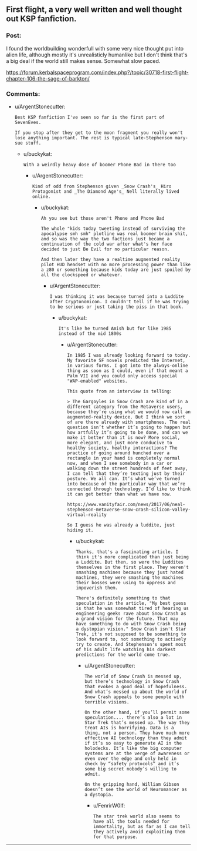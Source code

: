 ## First flight, a very well written and well thought out KSP fanfiction.

### Post:

I found the worldbuilding wonderfull with some very nice thought put into alien life, although mostly it's unrealisticly humanlike but I don't think that's a big deal if the world still makes sense. Somewhat slow paced.

https://forum.kerbalspaceprogram.com/index.php?/topic/30718-first-flight-chapter-106-the-sage-of-barkton/

### Comments:

- u/ArgentStonecutter:
  ```
  Best KSP fanfiction I've seen so far is the first part of SevenEves.

  If you stop after they get to the moon fragment you really won't lose anything important. The rest is typical late-Stephenson mary-sue stuff.
  ```

  - u/buckykat:
    ```
    With a weirdly heavy dose of boomer Phone Bad in there too
    ```

    - u/ArgentStonecutter:
      ```
      Kind of odd from Stephenson given _Snow Crash's_ Hiro Protagonist and _The Diamond Age's_ Nell literally lived online.
      ```

      - u/buckykat:
        ```
        Ah you see but those aren't Phone and Phone Bad

        The whole "kids today tweeting instead of surviving the apocalypse smh smh" plotline was real boomer brain shit, and so was the way the two factions just became a continuation of the cold war after what's her face decided to just Be Evil for no particular reason.

        And then later they have a realtime augmented reality pilot HUD headset with no more processing power than like a z80 or something because kids today are just spoiled by all the clockspeed or whatever.
        ```

        - u/ArgentStonecutter:
          ```
          I was thinking it was because turned into a Luddite after Cryptonomicon. I couldn't tell if he was trying to be serious or just taking the piss in that book.
          ```

          - u/buckykat:
            ```
            It's like he turned Amish but for like 1985 instead of the mid 1800s
            ```

            - u/ArgentStonecutter:
              ```
              In 1985 I was already looking forward to today. My favorite SF novels predicted the Internet, in various forms. I got into the always-online thing as soon as I could, even if that meant a Palm VII and you could only access special "WAP-enabled" websites.

              This quote from an interview is telling:

              > The Gargoyles in Snow Crash are kind of in a different category from the Metaverse users, because they’re using what we would now call an augmented-reality device. But I think we sort of are there already with smartphones. The real question isn’t whether it’s going to happen but how artfully it’s going to be done, and can we make it better than it is now? More social, more elegant, and just more conducive to healthy society, healthy interactions? The practice of going around hunched over a rectangle in your hand is completely normal now, and when I see somebody in a car or walking down the street hundreds of feet away, I can tell that they’re texting just by their posture. We all can. It’s what we’ve turned into because of the particular way that we’re connected through technology. I’d like to think it can get better than what we have now.

              https://www.vanityfair.com/news/2017/06/neal-stephenson-metaverse-snow-crash-silicon-valley-virtual-reality

              So I guess he was already a luddite, just hiding it.
              ```

              - u/buckykat:
                ```
                Thanks, that's a fascinating article. I think it's more complicated than just being a Luddite. But then, so were the Luddites themselves in the first place. They weren't smashing machines because they just hated machines, they were smashing the machines their bosses were using to oppress and impoverish them.

                There's definitely something to that speculation in the article, "My best guess is that he was somewhat tired of hearing us engineering geeks rave about Snow Crash as a grand vision for the future. That may have something to do with Snow Crash being a dystopian vision." Snow Crash isn't Star Trek, it's not supposed to be something to look forward to, not something to actively try to create. And Stephenson's spent most of his adult life watching his darkest predictions for the world come true.
                ```

                - u/ArgentStonecutter:
                  ```
                  The world of Snow Crash is messed up, but there’s technology in Snow Crash that evokes a good deal of hopefulness. And what’s messed up about the world of Snow Crash appeals to some people with terrible visions.

                  On the other hand, if you’ll permit some speculation.... there’s also a lot in Star Trek that’s messed up. The way they treat AIs is horrifying. Data is a thing, not a person. They have much more effective AI technology than they admit if it’s so easy to generate AI in the holodecks. It’s like the big computer systems are at the verge of awareness or even over the edge and only held in check by “safety protocols” and it’s some big secret nobody’s willing to admit.

                  On the gripping hand, William Gibson doesn’t see the world of Neuromancer as a dystopia.
                  ```

                  - u/FenrirW0lf:
                    ```
                    The star trek world also seems to have all the tools needed for immortality, but as far as I can tell they actively avoid exploiting them for that purpose.
                    ```

---

